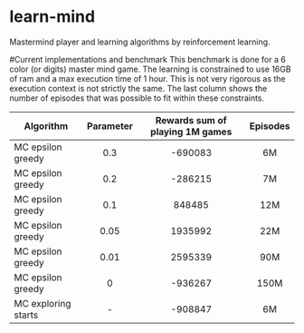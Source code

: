 # learn-mind
Mastermind player and learning algorithms by reinforcement learning.

#Current implementations and benchmark
This benchmark is done for a 6 color (or digits) master mind game.
The learning is constrained to use 16GB of ram and a max execution time of 1 hour. This is not very rigorous as the execution context is not strictly the same. The last column shows the number of episodes that was possible to fit within these constraints.

| **Algorithm**       | **Parameter** | **Rewards sum of playing 1M games** | **Episodes** |
|---------------------|:-------------:|:-----------------------------------:|:------------:|
| MC epsilon greedy   |      0.3      |               -690083               |      6M      |
| MC epsilon greedy   |      0.2      |               -286215               |      7M      |
| MC epsilon greedy   |      0.1      |                848485               |      12M     |
| MC epsilon greedy   |      0.05     |               1935992               |      22M     |
| MC epsilon greedy   |      0.01     |               2595339               |      90M     |
| MC epsilon greedy   |       0       |               -936267               |     150M     |
| MC exploring starts |       -       |               -908847               |      6M      | 

